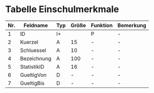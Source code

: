 #   Tabelle Einschulmerkmale

Nr.|Feldname|Typ|Größe|Funktion|Bemerkung
---|---|---|---|---|---
1|ID|I+||P|-
2|Kuerzel|A|15|-|-
3|Schluessel|A|10|-|-
4|Bezeichnung|A|100|-|-
5|StatistikID|A|16|-|-
6|GueltigVon|D|-|-|-
7|GueltigBis|D|-|-|-
